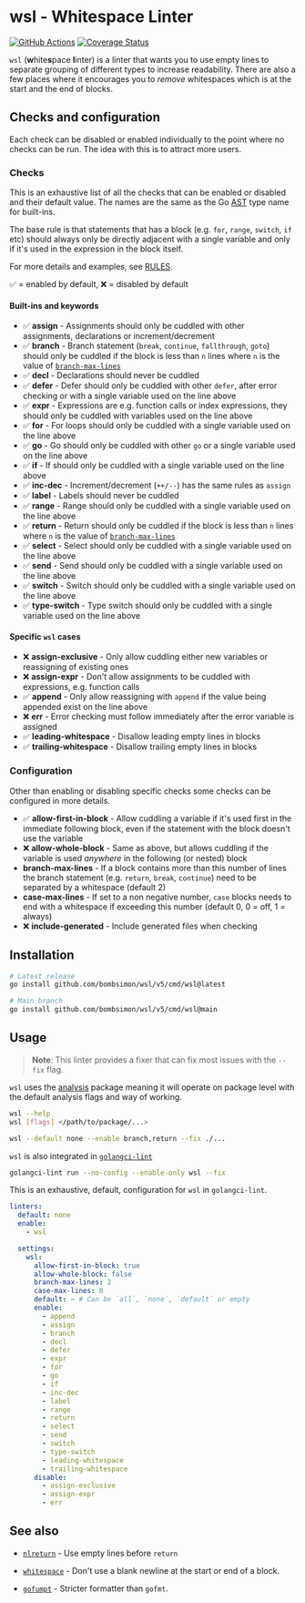 # wsl - Whitespace Linter

[![GitHub Actions](https://github.com/bombsimon/wsl/actions/workflows/go.yml/badge.svg)](https://github.com/bombsimon/wsl/actions/workflows/go.yml)
[![Coverage Status](https://coveralls.io/repos/github/bombsimon/wsl/badge.svg?branch=master)](https://coveralls.io/github/bombsimon/wsl?branch=master)

`wsl` (**w**hite**s**pace **l**inter) is a linter that wants you to use empty
lines to separate grouping of different types to increase readability. There are
also a few places where it encourages you to _remove_ whitespaces which is at
the start and the end of blocks.

## Checks and configuration

Each check can be disabled or enabled individually to the point where no checks
can be run. The idea with this is to attract more users.

### Checks

This is an exhaustive list of all the checks that can be enabled or disabled and
their default value. The names are the same as the Go
[AST](https://pkg.go.dev/go/ast) type name for built-ins.

The base rule is that statements that has a block (e.g. `for`, `range`,
`switch`, `if` etc) should always only be directly adjacent with a single
variable and only if it's used in the expression in the block itself.

For more details and examples, see [RULES](RULES.md).

✅ = enabled by default, ❌ = disabled by default

#### Built-ins and keywords

- ✅ **assign** - Assignments should only be cuddled with other assignments,
  declarations or increment/decrement
- ✅ **branch** - Branch statement (`break`, `continue`, `fallthrough`, `goto`)
  should only be cuddled if the block is less than `n` lines where `n` is the
  value of [`branch-max-lines`](#configuration)
- ✅ **decl** - Declarations should never be cuddled
- ✅ **defer** - Defer should only be cuddled with other `defer`, after error
  checking or with a single variable used on the line above
- ✅ **expr** - Expressions are e.g. function calls or index expressions, they
  should only be cuddled with variables used on the line above
- ✅ **for** - For loops should only be cuddled with a single variable used on
  the line above
- ✅ **go** - Go should only be cuddled with other `go` or a single variable
  used on the line above
- ✅ **if** - If should only be cuddled with a single variable used on the line
  above
- ✅ **inc-dec** - Increment/decrement (`++/--`) has the same rules as `assign`
- ✅ **label** - Labels should never be cuddled
- ✅ **range** - Range should only be cuddled with a single variable used on the
  line above
- ✅ **return** - Return should only be cuddled if the block is less than `n`
  lines where `n` is the value of [`branch-max-lines`](#configuration)
- ✅ **select** - Select should only be cuddled with a single variable used on the
  line above
- ✅ **send** - Send should only be cuddled with a single variable used on the line
  above
- ✅ **switch** - Switch should only be cuddled with a single variable used on the
  line above
- ✅ **type-switch** - Type switch should only be cuddled with a single variable
  used on the line above

#### Specific `wsl` cases

- ❌ **assign-exclusive** - Only allow cuddling either new variables or reassigning
  of existing ones
- ❌ **assign-expr** - Don't allow assignments to be cuddled with expressions,
  e.g. function calls
- ✅ **append** - Only allow reassigning with `append` if the value being appended
  exist on the line above
- ❌ **err** - Error checking must follow immediately after the error variable is
  assigned
- ✅ **leading-whitespace** - Disallow leading empty lines in blocks
- ✅ **trailing-whitespace** - Disallow trailing empty lines in blocks

### Configuration

Other than enabling or disabling specific checks some checks can be configured
in more details.

- ✅ **allow-first-in-block** - Allow cuddling a variable if it's used first in the
  immediate following block, even if the statement with the block doesn't use
  the variable
- ❌ **allow-whole-block** - Same as above, but allows cuddling if the variable is
  used _anywhere_ in the following (or nested) block
- **branch-max-lines** - If a block contains more than this number of lines the
  branch statement (e.g. `return`, `break`, `continue`) need to be separated by
  a whitespace (default 2)
- **case-max-lines** - If set to a non negative number, `case` blocks needs to
  end with a whitespace if exceeding this number (default 0, 0 = off, 1 =
  always)
- ❌ **include-generated** - Include generated files when checking

## Installation

```sh
# Latest release
go install github.com/bombsimon/wsl/v5/cmd/wsl@latest

# Main branch
go install github.com/bombsimon/wsl/v5/cmd/wsl@main
```

## Usage

> **Note**: This linter provides a fixer that can fix most issues with the
> `--fix` flag.

`wsl` uses the [analysis] package meaning it will operate on package level with
the default analysis flags and way of working.

```sh
wsl --help
wsl [flags] </path/to/package/...>

wsl --default none --enable branch,return --fix ./...
```

`wsl` is also integrated in [`golangci-lint`][golangci-lint]

```sh
golangci-lint run --no-config --enable-only wsl --fix
```

This is an exhaustive, default, configuration for `wsl` in `golangci-lint`.

```yaml
linters:
  default: none
  enable:
    - wsl

  settings:
    wsl:
      allow-first-in-block: true
      allow-whole-block: false
      branch-max-lines: 2
      case-max-lines: 0
      default: ~ # Can be `all`, `none`, `default` or empty
      enable:
        - append
        - assign
        - branch
        - decl
        - defer
        - expr
        - for
        - go
        - if
        - inc-dec
        - label
        - range
        - return
        - select
        - send
        - switch
        - type-switch
        - leading-whitespace
        - trailing-whitespace
      disable:
        - assign-exclusive
        - assign-expr
        - err
```

## See also

- [`nlreturn`][nlreturn] - Use empty lines before `return`
- [`whitespace`][whitespace] - Don't use a blank newline at the start or end of
  a block.
- [`gofumpt`][gofumpt] - Stricter formatter than `gofmt`.

  [analysis]: https://pkg.go.dev/golang.org/x/tools/go/analysis
  [gofumpt]: https://github.com/mvdan/gofumpt
  [golangci-lint]: https://golangci-lint.run
  [nlreturn]: https://github.com/ssgreg/nlreturn
  [whitespace]: https://github.com/ultraware/whitespace
